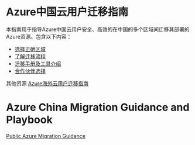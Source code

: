 
# Azure中国云用户迁移指南

本指南用于指导Azure中国云用户安全、高效的在中国的多个区域间迁移其部署的Azure资源。包含以下内容：
* [选择正确区域](./RegionStrategy/regionstrategy-cn.md)
* [了解迁移流程](./Process/process-cn.md)
* [迁移手册及工具介绍](./Playbook/playbook-cn.md)
* [合作伙伴选择](./Partner/partner-cn.md)

其他资源
[Azure海外云用户迁移指南](https://github.com/Azure/Azure-Migration-Guidance)

# Azure China Migration Guidance and Playbook

[Public Azure Migration Guidance](https://github.com/Azure/Azure-Migration-Guidance)
